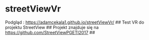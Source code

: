 # streetViewVr
Podgląd : https://adamcekala1.github.io/streetViewVr/ ##
Test VR do projektu StreetView ## 
Projekt znajduje się na https://github.com/StreetViewPGETI2017  ## 
